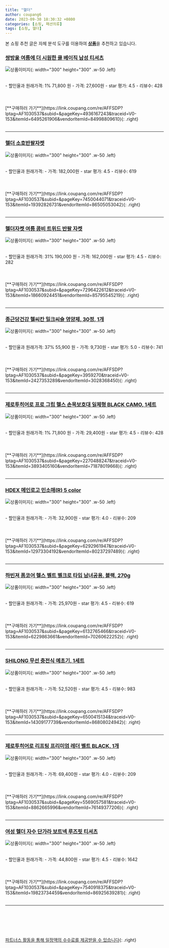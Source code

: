 ```yaml
---
title: "헬더"
author: coupang6
date: 2023-09-30 18:30:32 +0800
categories: [쇼핑, 패션의류]
tags: [쇼핑, 헬더]
---
```


본 쇼핑 추천 글은 자체 분석 도구를 이용하여 [**상품**](https://link.coupang.com/a/bao1ui)을 추천하고 있습니다.

### [쌍방울 여름에 더 시원한 쿨 베이직 남성 티셔츠](https://link.coupang.com/re/AFFSDP?lptag=AF1030537&subid=&pageKey=4936167243&traceid=V0-153&itemId=6495261906&vendorItemId=84998809610)

![상품이미지](https://thumbnail10.coupangcdn.com/thumbnails/remote/230x230ex/image/vendor_inventory/6a0c/70709e8218610cdc614759d14e2145689842e0b267ffa6b2c6360a45834d.jpg){: width="300" height="300" .w-50 .left}


<br>
- 할인율과 원래가격: 1%  71,800   원
- 가격: 27,600원
- star 평가: 4.5
- 리뷰수: 428
<br>
<br>
<br>
<br>
[**구매하러 가기**](https://link.coupang.com/re/AFFSDP?lptag=AF1030537&subid=&pageKey=4936167243&traceid=V0-153&itemId=6495261906&vendorItemId=84998809610){: .right}
<br>
<br>

---

### [헬더 소호반팔자켓](https://link.coupang.com/re/AFFSDP?lptag=AF1030537&subid=&pageKey=7450044071&traceid=V0-153&itemId=19392826731&vendorItemId=86505053042)

![상품이미지](https://thumbnail6.coupangcdn.com/thumbnails/remote/230x230ex/image/vendor_inventory/182c/cbf5f25c9e1256c41465a3ae55f731ac77813e18d6735f47194e457b355f.jpeg){: width="300" height="300" .w-50 .left}


<br>
- 할인율과 원래가격: 
- 가격: 182,000원
- star 평가: 4.5
- 리뷰수: 619
<br>
<br>
<br>
<br>
[**구매하러 가기**](https://link.coupang.com/re/AFFSDP?lptag=AF1030537&subid=&pageKey=7450044071&traceid=V0-153&itemId=19392826731&vendorItemId=86505053042){: .right}
<br>
<br>

---

### [헬더자켓 여름 콤비 트위드 반팔 자켓](https://link.coupang.com/re/AFFSDP?lptag=AF1030537&subid=&pageKey=7296422612&traceid=V0-153&itemId=18660924451&vendorItemId=85795545219)

![상품이미지](https://thumbnail8.coupangcdn.com/thumbnails/remote/230x230ex/image/vendor_inventory/f78b/e91b7ac4f8d557ff454b9579e27611c8d897bed1de98bf19b7123f144397.jpeg){: width="300" height="300" .w-50 .left}


<br>
- 할인율과 원래가격: 31%  190,000   원
- 가격: 162,000원
- star 평가: 4.5
- 리뷰수: 282
<br>
<br>
<br>
<br>
[**구매하러 가기**](https://link.coupang.com/re/AFFSDP?lptag=AF1030537&subid=&pageKey=7296422612&traceid=V0-153&itemId=18660924451&vendorItemId=85795545219){: .right}
<br>
<br>

---

### [종근당건강 헬씨칸 밀크씨슬 영양제, 30정, 1개](https://link.coupang.com/re/AFFSDP?lptag=AF1030537&subid=&pageKey=3959270&traceid=V0-153&itemId=2427353289&vendorItemId=3028368450)

![상품이미지](https://thumbnail10.coupangcdn.com/thumbnails/remote/230x230ex/image/retail/images/543450105778742-b07b1ab5-41ff-4da1-b936-b46935a5d9b4.jpg){: width="300" height="300" .w-50 .left}


<br>
- 할인율과 원래가격: 37%  55,900   원
- 가격: 9,730원
- star 평가: 5.0
- 리뷰수: 741
<br>
<br>
<br>
<br>
[**구매하러 가기**](https://link.coupang.com/re/AFFSDP?lptag=AF1030537&subid=&pageKey=3959270&traceid=V0-153&itemId=2427353289&vendorItemId=3028368450){: .right}
<br>
<br>

---

### [제로투히어로 프로 그립 헬스 손목보호대 일체형 BLACK CAMO, 1세트](https://link.coupang.com/re/AFFSDP?lptag=AF1030537&subid=&pageKey=2270488247&traceid=V0-153&itemId=3893405160&vendorItemId=71878019668)

![상품이미지](https://thumbnail9.coupangcdn.com/thumbnails/remote/230x230ex/image/retail/images/2375810242141267-8f986195-98fc-42c4-b56d-3d93dba98189.jpg){: width="300" height="300" .w-50 .left}


<br>
- 할인율과 원래가격: 1%  71,800   원
- 가격: 29,400원
- star 평가: 4.5
- 리뷰수: 428
<br>
<br>
<br>
<br>
[**구매하러 가기**](https://link.coupang.com/re/AFFSDP?lptag=AF1030537&subid=&pageKey=2270488247&traceid=V0-153&itemId=3893405160&vendorItemId=71878019668){: .right}
<br>
<br>

---

### [HDEX 메인로고 민소매(R) 5 color](https://link.coupang.com/re/AFFSDP?lptag=AF1030537&subid=&pageKey=6292961947&traceid=V0-153&itemId=12973304192&vendorItemId=80237297489)

![상품이미지](https://thumbnail10.coupangcdn.com/thumbnails/remote/230x230ex/image/vendor_inventory/37d5/0e9f517cd689b89b05b5f16ff60fc76c42e15b8e4d9cbd6e62b060a5543a.png){: width="300" height="300" .w-50 .left}


<br>
- 할인율과 원래가격: 
- 가격: 32,900원
- star 평가: 4.0
- 리뷰수: 209
<br>
<br>
<br>
<br>
[**구매하러 가기**](https://link.coupang.com/re/AFFSDP?lptag=AF1030537&subid=&pageKey=6292961947&traceid=V0-153&itemId=12973304192&vendorItemId=80237297489){: .right}
<br>
<br>

---

### [하빈져 폼코어 헬스 벨트 벨크로 타입 남녀공용, 블랙, 270g](https://link.coupang.com/re/AFFSDP?lptag=AF1030537&subid=&pageKey=6132765466&traceid=V0-153&itemId=6229863661&vendorItemId=70260622252)

![상품이미지](https://thumbnail7.coupangcdn.com/thumbnails/remote/230x230ex/image/retail/images/38882656571696-b0d6cc9e-77e5-4ec3-9ecd-6df190bd1329.jpg){: width="300" height="300" .w-50 .left}


<br>
- 할인율과 원래가격: 
- 가격: 25,970원
- star 평가: 4.5
- 리뷰수: 619
<br>
<br>
<br>
<br>
[**구매하러 가기**](https://link.coupang.com/re/AFFSDP?lptag=AF1030537&subid=&pageKey=6132765466&traceid=V0-153&itemId=6229863661&vendorItemId=70260622252){: .right}
<br>
<br>

---

### [SHILONG 무선 충전식 예초기, 1세트](https://link.coupang.com/re/AFFSDP?lptag=AF1030537&subid=&pageKey=6500415134&traceid=V0-153&itemId=14309177739&vendorItemId=86808024942)

![상품이미지](https://thumbnail6.coupangcdn.com/thumbnails/remote/230x230ex/image/vendor_inventory/ffa7/1771b485d98a2273130ad28f654617d58ae793bd69f832f944c784077f08.jpg){: width="300" height="300" .w-50 .left}


<br>
- 할인율과 원래가격: 
- 가격: 52,520원
- star 평가: 4.5
- 리뷰수: 983
<br>
<br>
<br>
<br>
[**구매하러 가기**](https://link.coupang.com/re/AFFSDP?lptag=AF1030537&subid=&pageKey=6500415134&traceid=V0-153&itemId=14309177739&vendorItemId=86808024942){: .right}
<br>
<br>

---

### [제로투히어로 리프팅 프리미엄 레더 벨트 BLACK, 1개](https://link.coupang.com/re/AFFSDP?lptag=AF1030537&subid=&pageKey=5569057581&traceid=V0-153&itemId=8862665996&vendorItemId=76149377206)

![상품이미지](https://thumbnail6.coupangcdn.com/thumbnails/remote/230x230ex/image/retail/images/2021/05/25/16/9/6c89a4f8-4db1-41dd-bc66-617ee71209b2.jpg){: width="300" height="300" .w-50 .left}


<br>
- 할인율과 원래가격: 
- 가격: 69,400원
- star 평가: 4.0
- 리뷰수: 209
<br>
<br>
<br>
<br>
[**구매하러 가기**](https://link.coupang.com/re/AFFSDP?lptag=AF1030537&subid=&pageKey=5569057581&traceid=V0-153&itemId=8862665996&vendorItemId=76149377206){: .right}
<br>
<br>

---

### [여성 헬더 자수 단가라 보트넥 루즈핏 티셔츠](https://link.coupang.com/re/AFFSDP?lptag=AF1030537&subid=&pageKey=7540918375&traceid=V0-153&itemId=19823734459&vendorItemId=86925639281)

![상품이미지](https://thumbnail8.coupangcdn.com/thumbnails/remote/230x230ex/image/vendor_inventory/872d/4e6514ebc3efc6a1e2ac1c89dcb6f6252b53858efb6a0ce3c085564b9286.jpeg){: width="300" height="300" .w-50 .left}


<br>
- 할인율과 원래가격: 
- 가격: 44,800원
- star 평가: 4.5
- 리뷰수: 1642
<br>
<br>
<br>
<br>
[**구매하러 가기**](https://link.coupang.com/re/AFFSDP?lptag=AF1030537&subid=&pageKey=7540918375&traceid=V0-153&itemId=19823734459&vendorItemId=86925639281){: .right}
<br>
<br>

---
<br><br><br><br><br> [파트너스 활동을 통해 일정액의 수수료를 제공받을 수 있습니다](https://link.coupang.com/a/bao1ui){: .right}